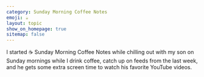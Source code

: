 ```yaml
---
category: Sunday Morning Coffee Notes
emoji: ☕
layout: topic
show_on_homepage: true
sitemap: false
---
```


I started ☕ Sunday Morning Coffee Notes while chilling out with my son on Sunday mornings while I drink coffee, catch up on feeds from the last week, and he gets some extra screen time to watch his favorite YouTube videos.
